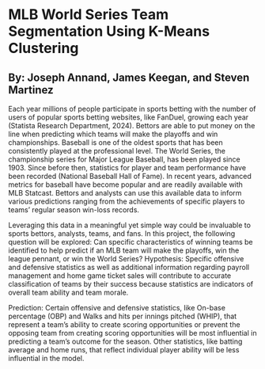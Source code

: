 # MLB World Series Team Segmentation Using K-Means Clustering

## By: Joseph Annand, James Keegan, and Steven Martinez

Each year millions of people participate in sports betting with the number of  users of popular sports betting websites, like FanDuel, growing each year (Statista Research Department, 2024). Bettors are able to put money on the line when predicting which teams will make the playoffs and win championships. Baseball is one of the oldest sports that has been consistently played at the professional level. The World Series, the championship series for Major League Baseball, has been played since 1903. Since before then, statistics for player and team performance have been recorded (National Baseball Hall of Fame). In recent years, advanced metrics for baseball have become popular and are readily available with MLB Statcast.  Bettors and analysts can use this available data to inform various predictions ranging from the achievements of specific players to teams’ regular season win-loss records. 

Leveraging this data in a meaningful yet simple way could be invaluable to sports bettors, analysts, teams, and fans. In this project, the following question will be explored: Can specific characteristics of winning teams be identified to help predict if an MLB team will make the playoffs, win the league pennant, or win the World Series?
Hypothesis: Specific offensive and defensive statistics as well as additional information regarding payroll management and home game ticket sales will contribute to accurate classification of teams by their success because statistics are indicators of overall team ability and team morale.

Prediction: Certain offensive and defensive statistics, like On-base percentage (OBP) and Walks and hits per innings pitched (WHIP), that represent a team’s ability to create scoring opportunities or prevent the opposing team from creating scoring opportunities will be most influential in predicting a team’s outcome for the season. Other statistics, like batting average and home runs, that reflect individual player ability will be less influential in the model.
